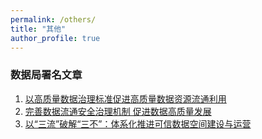 ```yaml
---
permalink: /others/
title: "其他"
author_profile: true
---
```


### 数据局署名文章
1. [以高质量数据治理标准促进高质量数据资源流通利用](https://mp.weixin.qq.com/s/YPg8zDECf8HFRoEd1708zg)
2. [完善数据流通安全治理机制 促进数据高质量发展](https://mp.weixin.qq.com/s/tnUydeOBWBE4R8oH3kPbWA)
3. [以“三流”破解“三不”：体系化推进可信数据空间建设与运营](https://mp.weixin.qq.com/s/o4U_P50Ny8SjMYuPZ5IVcA)

